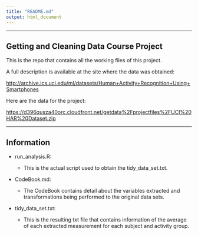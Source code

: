 ```yaml
---
title: "README.md"
output: html_document
---
```


***
## Getting and Cleaning Data Course Project

This is the repo that contains all the working files of this project.

A full description is available at the site where the data was obtained:

http://archive.ics.uci.edu/ml/datasets/Human+Activity+Recognition+Using+Smartphones

Here are the data for the project:

https://d396qusza40orc.cloudfront.net/getdata%2Fprojectfiles%2FUCI%20HAR%20Dataset.zip

***
## Information

* run_analysis.R:

    + This is the actual script used to obtain the tidy_data_set.txt.


* CodeBook.md:
   
    + The CodeBook contains detail about the variables extracted and transformations           being performed to the original data sets.

  
* tidy_data_set.txt:
  
    + This is the resulting txt file that contains information of the average of each          extracted measurement for each subject and activity group. 


